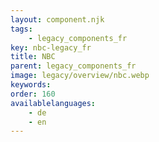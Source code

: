 ```yaml
---
layout: component.njk
tags: 
    - legacy_components_fr
key: nbc-legacy_fr
title: NBC
parent: legacy_components_fr
image: legacy/overview/nbc.webp
keywords: 
order: 160
availablelanguages: 
    - de
    - en
---
```

